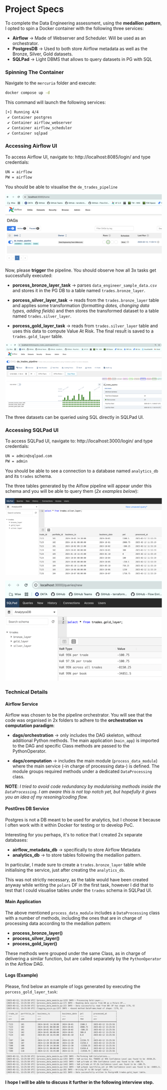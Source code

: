 # Project Specs
To complete the Data Engineering assessment, using the **medallion pattern**, I opted to spin a Docker container with the following three services:

- **Airflow** -> Made of Webserver and Scheduler. Will be used as an orchestrator.
- **PostgresDB** -> Used to both store Airflow metadata as well as the Bronze, Silver, Gold datasets.
- **SQLPad** -> Light DBMS that allows to query datasets in PG with SQL

### Spinning The Container
Navigate to the `mercuria` folder and execute:

```bash
docker compose up -d
```

This command will launch the following services:
```bash
[+] Running 4/4
 ✔ Container postgres                                                                                            
 ✔ Container airflow_webserver                                                                                                 
 ✔ Container airflow_scheduler                                                                   
 ✔ Container sqlpad         
```
### Accessing Airflow UI

To access Airflow UI, navigate to: http://localhost:8085/login/ and type credentials:

```bash
UN = airflow
PW = airflow
```
You should be able to visualise the `de_trades_pipeline`

![Alt text](assets/af_dag.png)

Now, please **trigger** the pipeline. You should observe how all 3x tasks get successfully executed:

- **porcess_bronze_layer_task** -> parses `data_engineer_sample_data.csv` and stores it in the PG DB to a table named `trades.bronze_layer`.

- **porcess_silver_layer_task** -> reads from the `trades.bronze_layer` table and applies some transformation (_formatting dates, changing data types, adding fields_) and then stores the transformed dataset to a table named `trades.silver_layer`.

- **porcess_gold_layer_task** -> reads from `trades.silver_layer` table and uses this data to compute Value At Risk. The final result is saved to a `trades.gold_layer` table.

![Alt text](assets/af_dag_grid.png)

The three datasets can be queried using SQL directly in SQLPad UI.

### Accessing SQLPad UI

To access SQLPad UI, navigate to: http://localhost:3000/login/ and type credentials:

```bash
UN = admin@sqlpad.com
PW = admin
```
You should be able to see a connection to a database named `analytics_db` and its `trades` schema.

The three tables generated by the Aiflow pipeline will appear under this schema and you will be able to query them (_2x examples below_):

![Alt text](assets/sql_pad_ui_silver.png)

![Alt text](assets/sql_pad_ui_gold.png)

### Technical Details

#### Airflow Service

Airflow was chosen to be the pipeline orchestrator. You will see that the code was organised in 2x folders to adhere to the **orchestration vs computation paradigm**:

- **dags/orchestration** -> only includes the DAG skeleton, without additional Python methods. The main application (`main_app`) is imported to the DAG and specific Class methods are passed to the PythonOperator.

- **dags/computation** -> includes the main module (`process_data_module`) where the main service (-in charge of processing data-) is defined. The module groups required methods under a dedicated `DataProcessing` class.

**NOTE**: _I tried to avoid code redundancy by modularising methods inside the `DataProcessing`. I am aware this is not top notch yet, but hopefully it gives you an idea of my resoning/coding flow._

#### PostGres DB Service

Postgres is not a DB meant to be used for analytics, but I choose it because I often work with it within Docker for testing or to develop PoC.

Interesting for you perhaps, it's to notice that I created 2x separate databases:

- **airflow_metadata_db** -> specifically to store Airflow Metadata
- **analytics_db** -> to store tables following the medallion pattern.

In particular, I made sure to create a `trades.bronze_layer` table while initialising the service, just after creating the `analytics_db`. 

This was not strictly necessary, as the table would have been created anyway while writing the `polars` DF in the first task, however I did that to test that I could visualise tables under the `trades` schema in SQLPad UI.

#### Main Application

The above mentioned `process_data_module` includes a `DataProcessing` class with a number of methods, including the ones that are in charge of processing data according to the medallion pattern:

- **process_bronze_layer()**
- **process_silver_layer()**
- **process_gold_layer()**

These methods were grouped under the same Class, as in charge of delivering a similar function, but are called separately by the `PythonOperator` in the Airflow DAG.

#### Logs (Example)

Please, find below an example of logs generated by executing the `porcess_gold_layer_task`:

![Alt text](assets/logs.png)

**I hope I will be able to discuss it further in the following interview step.**




















